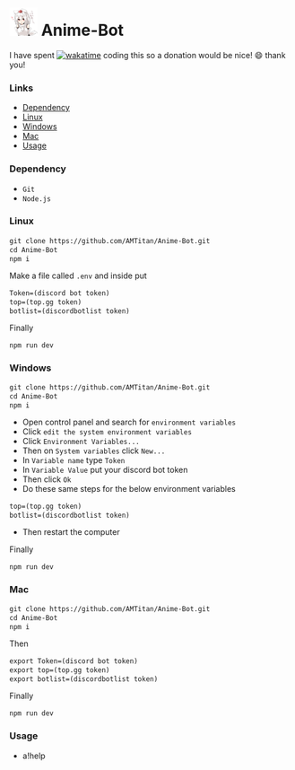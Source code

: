 # <img src="https://github.com/AMTitan/Anime-Bot/raw/master/AnimeBot.png" alt="icon" width="50px"/> Anime-Bot

I have spent [![wakatime](https://wakatime.com/badge/github/AMTitan/Anime-Bot.svg)](https://wakatime.com/badge/github/AMTitan/Anime-Bot) coding this so a donation would be nice! 😄 thank you!

<h3>Links</h3>

- [Dependency](https://github.com/AMTitan/Anime-Bot#dependency)
- [Linux](https://github.com/AMTitan/Anime-Bot#linux)
- [Windows](https://github.com/AMTitan/Anime-Bot#windows)
- [Mac](https://github.com/AMTitan/Anime-Bot#mac)
- [Usage](https://github.com/AMTitan/Anime-Bot#usage)

<h3>Dependency</h3>

- `Git`
- `Node.js`

<h3>Linux</h3>

```
git clone https://github.com/AMTitan/Anime-Bot.git
cd Anime-Bot
npm i
```

Make a file called `.env` and inside put 
```
Token=(discord bot token)
top=(top.gg token)
botlist=(discordbotlist token)
```

Finally
```
npm run dev
```

<h3>Windows</h3>

```
git clone https://github.com/AMTitan/Anime-Bot.git
cd Anime-Bot
npm i
```

- Open control panel and search for `environment variables`
- Click `edit the system environment variables`
- Click `Environment Variables...`
- Then on `System variables` click `New...`
- In `Variable name` type `Token`
- In `Variable Value` put your discord bot token
- Then click `Ok`
- Do these same steps for the below environment variables
```
top=(top.gg token)
botlist=(discordbotlist token)
```

- Then restart the computer

Finally
```
npm run dev
```

<h3>Mac</h3>

```
git clone https://github.com/AMTitan/Anime-Bot.git
cd Anime-Bot
npm i
```

Then
```
export Token=(discord bot token)
export top=(top.gg token)
export botlist=(discordbotlist token)
```

Finally
```
npm run dev
```

<h3>Usage</h3>

- a!help
